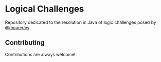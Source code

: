 
# Logical Challenges


Repository dedicated to the resolution in Java of logic challenges posed by [@mouredev](https://github.com/mouredev/retos-programacion-2023).


## Contributing

Contributions are always welcome!

